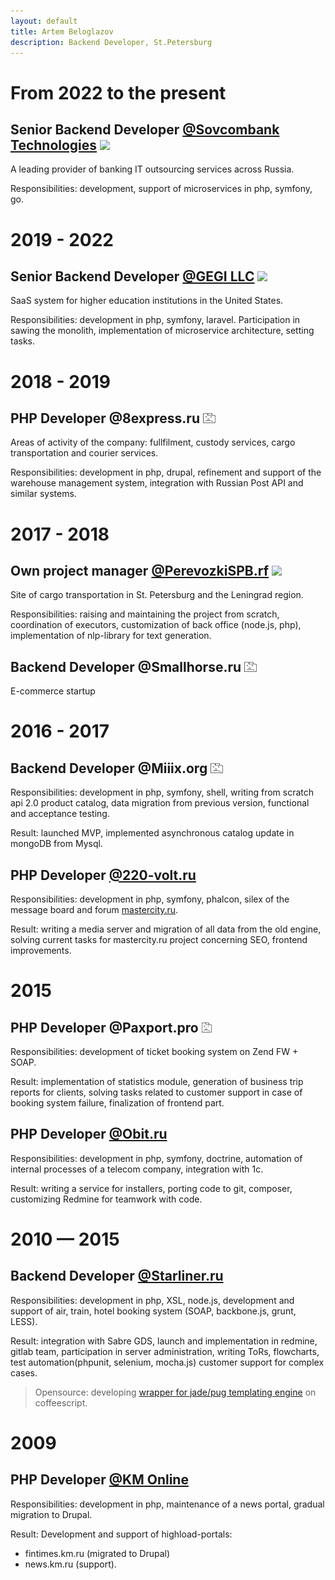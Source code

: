 ```yaml
---
layout: default
title: Artem Beloglazov
description: Backend Developer, St.Petersburg
---
```


# From 2022 to the present

## Senior Backend Developer [@Sovcombank Technologies](https://sovcombank.it) <a href="https://sovcombank.it" id="sovcombank"><img src="https://sovcombank.it/favicon.ico" height="16"/></a>

A leading provider of banking IT outsourcing services across Russia.

Responsibilities: development, support of microservices in php, symfony, go.

# 2019 - 2022

## Senior Backend Developer [@GEGI LLC](https://www.gegi.co) <a href="https://www.gegi.co" id="gegi"><img src="https://www.gegi.co/img/favicon.ico" height="16"/></a>

SaaS system for higher education institutions in the United States.

Responsibilities: development in php, symfony, laravel. Participation in sawing the monolith, implementation of microservice architecture, setting tasks.

# 2018 - 2019

## PHP Developer @8express.ru <a href="https://web.archive.org/web/20220706161234/http://8express.ru/" id="8express"><img src="/company_404.png" height="16"/></a>

Areas of activity of the company: fullfilment, custody services, cargo transportation and courier services.

Responsibilities: development in php, drupal, refinement and support of the warehouse management system, integration with Russian Post API and similar systems.

# 2017 - 2018

## Own project manager [@PerevozkiSPB.rf](http://перевозкиспб.рф) <a href="http://перевозкиспб.рф" id="perevozki"><img src="http://xn--90abialgn4afhes.xn--p1ai/favicon.ico" height="16"/></a>

Site of cargo transportation in St. Petersburg and the Leningrad region.

Responsibilities: raising and maintaining the project from scratch, coordination of executors, customization of back office (node.js, php), implementation of nlp-library for text generation.

## Backend Developer @Smallhorse.ru <img src="/company_404.png" height="16"/>

E-commerce startup

# 2016 - 2017

## Backend Developer @Miiix.org <a href="https://web.archive.org/web/20160313130427/http://miiix.org/login/" id="Miiix"><img src="/company_404.png" height="16"/></a>

Responsibilities: development in php, symfony, shell, writing from scratch api 2.0 product catalog, data migration from previous version, functional and acceptance testing.

Result: launched MVP, implemented asynchronous catalog update in mongoDB from Mysql.

## PHP Developer [@220-volt.ru](http://www.220-volt.ru) <a href="http://www.220-volt.ru" id="220"><img src="https://www.220-volt.ru/favicon.svg" height="16" width="16"/></a>

Responsibilities: development in php, symfony, phalcon, silex of the message board and forum [mastercity.ru](http://mastercity.ru).

Result: writing a media server and migration of all data from the old engine, solving current tasks for mastercity.ru project concerning SEO, frontend improvements.

# 2015

## PHP Developer @Paxport.pro <a href="https://web.archive.org/web/20170424181349/http://paxport.pro/" id="paxport"><img src="/company_404.png" width="16" height="16"/></a>

Responsibilities: development of ticket booking system on Zend FW + SOAP.

Result: implementation of statistics module, generation of business trip reports for clients, solving tasks related to customer support in case of booking system failure, finalization of frontend part.

## PHP Developer [@Obit.ru](http://www.obit.ru) <a href="http://www.obit.ru/en/" id="obit"><img src="https://www.obit.ru/favicon.ico" height="16" width="16"/></a>

Responsibilities: development in php, symfony, doctrine, automation of internal processes of a telecom company, integration with 1c.

Result: writing a service for installers, porting code to git, composer, customizing Redmine for teamwork with code.


# 2010 — 2015

## Backend Developer [@Starliner.ru](http://starliner.ru) <a href="http://starliner.ru" id="starliner"><img src="https://info.starliner.ru/wp-content/uploads/2018/02/icon-180x180-150x150.png" width="16" height="16"/></a>

Responsibilities: development in php, XSL, node.js, development and support of air, train, hotel booking system (SOAP, backbone.js, grunt, LESS).

Result: integration with Sabre GDS, launch and implementation in redmine, gitlab team, participation in server administration, writing ToRs, flowcharts, test automation(phpunit, selenium, mocha.js) customer support for complex cases.

> Opensource: developing [wrapper for jade/pug templating engine](https://www.npmjs.com/package/coffee-jade-wrapper) on coffeescript.

# 2009

## PHP Developer [@KM Online](http://km.ru) <a href="http://km.ru" id="km"><img src="https://www.km.ru/sites/default/files/kmru_favicon.ico" height="16" width="16"/></a>

Responsibilities: development in php, maintenance of a news portal, gradual migration to Drupal.

Result:
Development and support of highload-portals:
- fintimes.km.ru (migrated to Drupal)
- news.km.ru (support).
